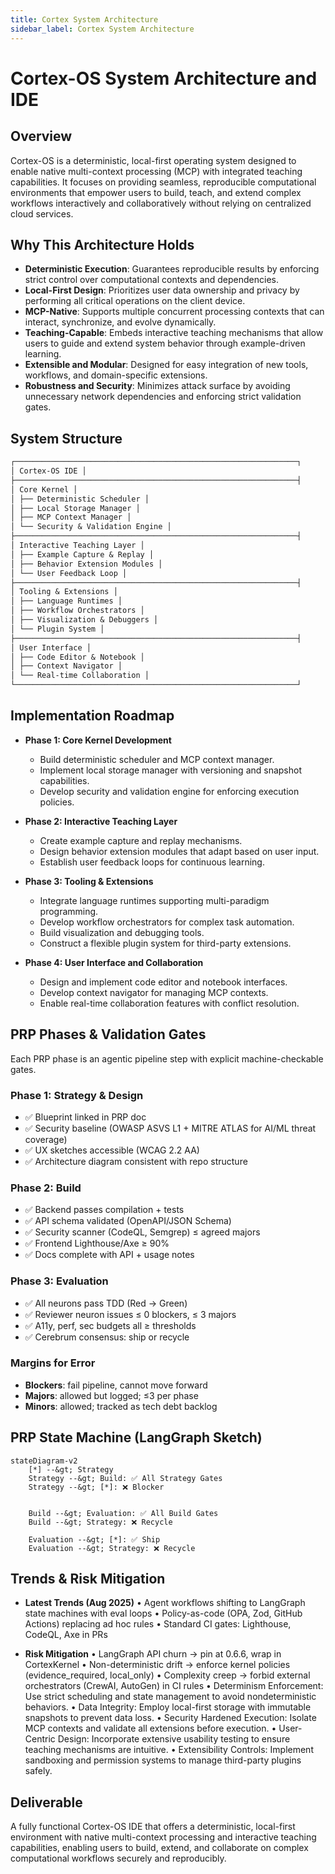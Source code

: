 ```yaml
---
title: Cortex System Architecture
sidebar_label: Cortex System Architecture
---
```


# Cortex-OS System Architecture and IDE

## Overview

Cortex-OS is a deterministic, local-first operating system designed to enable native multi-context processing (MCP) with integrated teaching capabilities. It focuses on providing seamless, reproducible computational environments that empower users to build, teach, and extend complex workflows interactively and collaboratively without relying on centralized cloud services.

## Why This Architecture Holds

- **Deterministic Execution**: Guarantees reproducible results by enforcing strict control over computational contexts and dependencies.
- **Local-First Design**: Prioritizes user data ownership and privacy by performing all critical operations on the client device.
- **MCP-Native**: Supports multiple concurrent processing contexts that can interact, synchronize, and evolve dynamically.
- **Teaching-Capable**: Embeds interactive teaching mechanisms that allow users to guide and extend system behavior through example-driven learning.
- **Extensible and Modular**: Designed for easy integration of new tools, workflows, and domain-specific extensions.
- **Robustness and Security**: Minimizes attack surface by avoiding unnecessary network dependencies and enforcing strict validation gates.

## System Structure

```markdown
┌───────────────────────────────────────────────────────────────┐
│ Cortex-OS IDE │
├───────────────────────────────────────────────────────────────┤
│ Core Kernel │
│ ├── Deterministic Scheduler │
│ ├── Local Storage Manager │
│ ├── MCP Context Manager │
│ └── Security & Validation Engine │
├───────────────────────────────────────────────────────────────┤
│ Interactive Teaching Layer │
│ ├── Example Capture & Replay │
│ ├── Behavior Extension Modules │
│ └── User Feedback Loop │
├───────────────────────────────────────────────────────────────┤
│ Tooling & Extensions │
│ ├── Language Runtimes │
│ ├── Workflow Orchestrators │
│ ├── Visualization & Debuggers │
│ └── Plugin System │
├───────────────────────────────────────────────────────────────┤
│ User Interface │
│ ├── Code Editor & Notebook │
│ ├── Context Navigator │
│ └── Real-time Collaboration │
└───────────────────────────────────────────────────────────────┘
```

## Implementation Roadmap

- **Phase 1: Core Kernel Development**
  - Build deterministic scheduler and MCP context manager.
  - Implement local storage manager with versioning and snapshot capabilities.
  - Develop security and validation engine for enforcing execution policies.

- **Phase 2: Interactive Teaching Layer**
  - Create example capture and replay mechanisms.
  - Design behavior extension modules that adapt based on user input.
  - Establish user feedback loops for continuous learning.

- **Phase 3: Tooling & Extensions**
  - Integrate language runtimes supporting multi-paradigm programming.
  - Develop workflow orchestrators for complex task automation.
  - Build visualization and debugging tools.
  - Construct a flexible plugin system for third-party extensions.

- **Phase 4: User Interface and Collaboration**
  - Design and implement code editor and notebook interfaces.
  - Develop context navigator for managing MCP contexts.
  - Enable real-time collaboration features with conflict resolution.

## PRP Phases & Validation Gates

Each PRP phase is an agentic pipeline step with explicit machine-checkable gates.

### Phase 1: Strategy & Design

- ✅ Blueprint linked in PRP doc
- ✅ Security baseline (OWASP ASVS L1 + MITRE ATLAS for AI/ML threat coverage)
- ✅ UX sketches accessible (WCAG 2.2 AA)
- ✅ Architecture diagram consistent with repo structure

### Phase 2: Build

- ✅ Backend passes compilation + tests
- ✅ API schema validated (OpenAPI/JSON Schema)
- ✅ Security scanner (CodeQL, Semgrep) ≤ agreed majors
- ✅ Frontend Lighthouse/Axe ≥ 90%
- ✅ Docs complete with API + usage notes

### Phase 3: Evaluation

- ✅ All neurons pass TDD (Red → Green)
- ✅ Reviewer neuron issues ≤ 0 blockers, ≤ 3 majors
- ✅ A11y, perf, sec budgets all ≥ thresholds
- ✅ Cerebrum consensus: ship or recycle

### Margins for Error

- **Blockers**: fail pipeline, cannot move forward
- **Majors**: allowed but logged; ≤3 per phase
- **Minors**: allowed; tracked as tech debt backlog

## PRP State Machine (LangGraph Sketch)

```mermaid
stateDiagram-v2
    [*] --&gt; Strategy
    Strategy --&gt; Build: ✅ All Strategy Gates
    Strategy --&gt; [*]: ❌ Blocker


    Build --&gt; Evaluation: ✅ All Build Gates
    Build --&gt; Strategy: ❌ Recycle

    Evaluation --&gt; [*]: ✅ Ship
    Evaluation --&gt; Strategy: ❌ Recycle
```

## Trends & Risk Mitigation

- **Latest Trends (Aug 2025)**
  • Agent workflows shifting to LangGraph state machines with eval loops
  • Policy-as-code (OPA, Zod, GitHub Actions) replacing ad hoc rules
  • Standard CI gates: Lighthouse, CodeQL, Axe in PRs

- **Risk Mitigation**
  • LangGraph API churn → pin at 0.6.6, wrap in CortexKernel
  • Non-deterministic drift → enforce kernel policies (evidence_required, local_only)
  • Complexity creep → forbid external orchestrators (CrewAI, AutoGen) in CI rules
  • Determinism Enforcement: Use strict scheduling and state management to avoid nondeterministic behaviors.
  • Data Integrity: Employ local-first storage with immutable snapshots to prevent data loss.
  • Security Hardened Execution: Isolate MCP contexts and validate all extensions before execution.
  • User-Centric Design: Incorporate extensive usability testing to ensure teaching mechanisms are intuitive.
  • Extensibility Controls: Implement sandboxing and permission systems to manage third-party plugins safely.

## Deliverable

A fully functional Cortex-OS IDE that offers a deterministic, local-first environment with native multi-context processing and interactive teaching capabilities, enabling users to build, extend, and collaborate on complex computational workflows securely and reproducibly.
